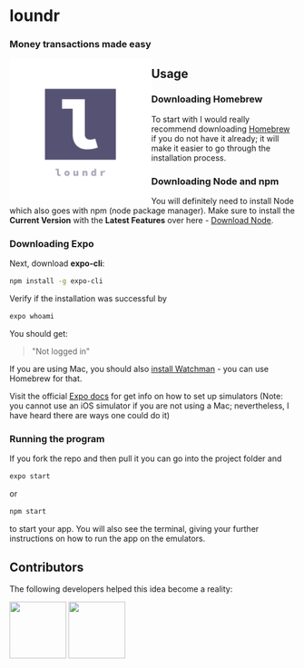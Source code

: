 # loundr
### Money transactions made easy

<img src="/assets/splash.png" width=250 align=left >

## Usage

### Downloading Homebrew
To start with I would really recommend downloading 
[Homebrew](https://brew.sh/) if you do not have it already; it will make it easier to go through the installation process.

### Downloading Node and npm
You will definitely need to install Node which also goes with npm (node package manager). Make sure to install the **Current Version** with the **Latest Features** over here - 
[Download Node](https://nodejs.org/en/).


### Downloading Expo
Next, download **expo-cli**:

```bash
npm install -g expo-cli
```
Verify if the installation was successful by
```bash
expo whoami
```
You should get:
> "Not logged in"

If you are using Mac, you should also [install Watchman](https://facebook.github.io/watchman/docs/install#buildinstall) - you can use Homebrew for that.

Visit the official [Expo docs](https://docs.expo.io/get-started/installation/) for get info on how to set up simulators
(Note: you cannot use an iOS simulator if you are not using a Mac; nevertheless, I have heard there are ways one could do it)

### Running the program
If you fork the repo and then pull it you can go into the project folder and
```bash
expo start
```
or
```bash
npm start
```
to start your app. You will also see the terminal, giving your further instructions on how to run the app on the emulators.


## Contributors
The following developers helped this idea become a reality:

<img src="https://avatars2.githubusercontent.com/u/34740725?s=400&u=15efe798db9cf249e596e47f2591dcadda0e6ec0&v=4" width="100" height="100">
<img src="https://avatars1.githubusercontent.com/u/29056703?s=460&u=c2932f32a8c593d5db91ab1ca6dac3967d226078&v=4" width="100" height="100">


